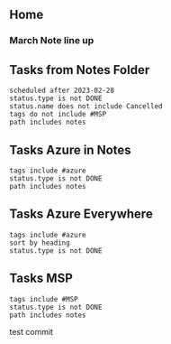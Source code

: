 ## Home

### March Note line up

## Tasks from Notes Folder

```tasks
scheduled after 2023-02-28
status.type is not DONE
status.name does not include Cancelled
tags do not include #MSP 
path includes notes
```

## Tasks Azure in Notes

```tasks
tags include #azure  
status.type is not DONE
path includes notes
```

## Tasks Azure Everywhere

```tasks
tags include #azure
sort by heading
status.type is not DONE
```


## Tasks MSP
```tasks
tags include #MSP 
status.type is not DONE
path includes notes
```

test commit
